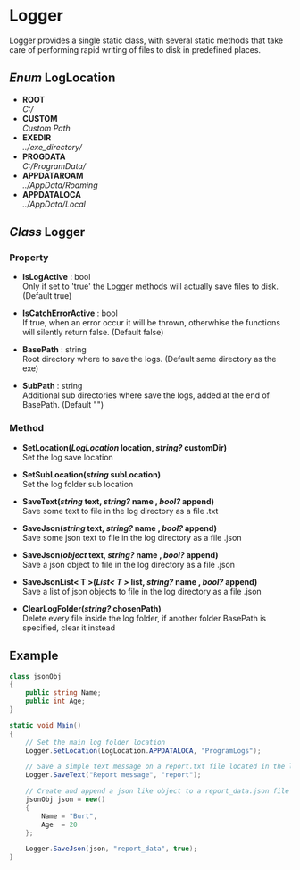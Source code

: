 # Logger

Logger provides a single static class, with several static methods that take care of performing rapid writing of files to disk in predefined places.

## *Enum* LogLocation
 - **ROOT**\
 *C:/*
- **CUSTOM**\
*Custom Path*
- **EXEDIR**\
*../exe_directory/* 
- **PROGDATA**\
*C:/ProgramData/*
- **APPDATAROAM**\
*../AppData/Roaming*
- **APPDATALOCA**\
*../AppData/Local* 

## *Class* Logger

### Property
- **IsLogActive** : bool\
Only if set to 'true' the Logger methods will actually save files to disk.
(Default true)

- **IsCatchErrorActive** : bool\
If true, when an error occur it will be thrown, otherwhise the functions will silently return false.
(Default false)

- **BasePath** : string\
Root directory where to save the logs.
(Default same directory as the exe) 

- **SubPath** : string\
Additional sub directories where save the logs, added at the end of BasePath.
(Default "")



### Method
- **SetLocation(*LogLocation* location, *string?* customDir)**\
Set the log save location

- **SetSubLocation(*string* subLocation)**\
Set the log folder sub location 


- **SaveText(*string* text, *string?* name , *bool?* append)**\
Save some text to file in the log directory as a file .txt 

- ****SaveJson(*string* text, *string?* name , *bool?* append)****\
Save some json text to file in the log directory as a file .json 

- ****SaveJson(*object* text, *string?* name , *bool?* append)****\
Save a json object to file in the log directory as a file .json 

- ****SaveJsonList< T >(*List< T >* list, *string?* name , *bool?* append)****\
Save a list of json objects to file in the log directory as a file .json 


- **ClearLogFolder(*string?* chosenPath)**\
 Delete every file inside the log folder, if another folder BasePath is specified, clear it instead


## Example 
```C#
class jsonObj
{
	public string Name;
	public int Age;
}

static void Main()
{
	// Set the main log folder location
	Logger.SetLocation(LogLocation.APPDATALOCA, "ProgramLogs");

	// Save a simple text message on a report.txt file located in the log folder
	Logger.SaveText("Report message", "report");

	// Create and append a json like object to a report_data.json file located in the log folder
	jsonObj json = new()
	{
		Name = "Burt",
		Age  = 20
	};

	Logger.SaveJson(json, "report_data", true);
}
```